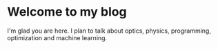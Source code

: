 # Welcome to my blog

I'm glad you are here. I plan to talk about optics, physics, programming, optimization and machine learning.
